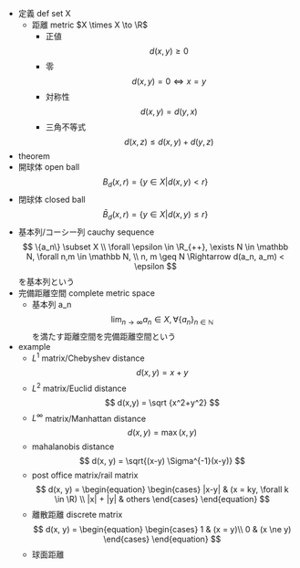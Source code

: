 - 定義 def
    set X
    - 距離 metric  $X \times X \to \R$
        - 正値
            $$
            d(x,y) \geq 0
            $$
        - 零
            $$
            d(x, y) = 0 \Leftrightarrow x = y 
            $$
        - 対称性
            $$
            d(x,y) = d(y, x)
            $$
        - 三角不等式
            $$
            d(x,z) \leq d(x,y) + d(y,z)
            $$
- theorem
- 開球体 open ball
    $$
    B_d(x, r) = \{y \in X | d(x,y) < r\}
    $$
- 閉球体 closed ball
    $$
    \bar{B}_d(x, r) = \{y \in X | d(x,y) \leq r\}
    $$
- 基本列/コーシー列 cauchy sequence
    $$
    \{a_n\} \subset X \\
    \forall \epsilon \in \R_{++}, \exists N \in \mathbb N, \forall n,m \in \mathbb N, \\ n, m \geq N \Rightarrow d(a_n, a_m) < \epsilon
    $$
    を基本列という
- 完備距離空間 complete metric space
    - 基本列 a_n
    $$
    \lim_{n \to \infty} a_n \in X, \forall \{a_n\}_{n \in \mathbb N}
    $$
    を満たす距離空間を完備距離空間という
- example
    - $L^1$ matrix/Chebyshev distance
        $$
        d(x, y) = x+y
        $$
    - $L^2$ matrix/Euclid distance
        $$
        d(x,y) = \sqrt {x^2+y^2}
        $$
    - $L^\infty$ matrix/Manhattan distance
        $$
        d(x, y) = \max(x,y)
        $$
    - mahalanobis distance
        $$
        d(x, y) = \sqrt{(x-y) \Sigma^{-1}(x-y)}
        $$
    - post office matrix/rail matrix
        $$
        d(x, y) = 
        \begin{equation}
          \begin{cases}
        |x-y| & (x = ky, \forall k \in \R) \\
        |x| + |y| & others
          \end{cases}
        \end{equation}
        $$
    - 離散距離 discrete matrix
        $$
        d(x, y) = 
        \begin{equation}
          \begin{cases}
        1 & (x = y)\\
        0 & (x \ne y)
          \end{cases}
        \end{equation}
        $$
    - 球面距離